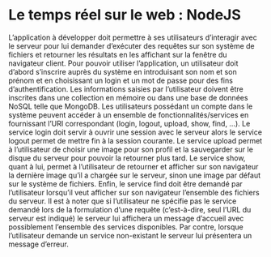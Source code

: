 # Le temps réel sur le web : NodeJS
L’application à développer doit permettre à ses utilisateurs d’interagir avec le serveur pour lui demander
d’exécuter des requêtes sur son système de fichiers et retourner les résultats en les affichant sur la fenêtre
du navigateur client. Pour pouvoir utiliser l’application, un utilisateur doit d’abord s’inscrire auprès du
système en introduisant son nom et son prénom et en choisissant un login et un mot de passe pour des
fins d’authentification. Les informations saisies par l’utilisateur doivent être inscrites dans une collection en
mémoire ou dans une base de données NoSQL telle que MongoDB.
Les utilisateurs possédant un compte dans le système peuvent accéder à un ensemble de
fonctionnalités/services en fournissant l’URI correspondant (login, logout, upload, show, find, …). Le
service login doit servir à ouvrir une session avec le serveur alors le service logout permet de mettre fin à la
session courante. Le service upload permet à l’utilisateur de choisir une image pour son profil et la
sauvegarder sur le disque du serveur pour pouvoir la retourner plus tard. Le service show, quant à lui,
permet à l’utilisateur de retourner et afficher sur son navigateur la dernière image qu’il a chargée sur le
serveur, sinon une image par défaut sur le système de fichiers. Enfin, le service find doit être demandé par
l’utilisateur lorsqu’il veut afficher sur son navigateur l’ensemble des fichiers du serveur. Il est à noter que si
l’utilisateur ne spécifie pas le service demandé lors de la formulation d’une requête (c’est-à-dire, seul l’URL
du serveur est indiqué) le serveur lui affichera un message d’accueil avec possiblement l’ensemble des
services disponibles. Par contre, lorsque l’utilisateur demande un service non-existant le serveur lui
présentera un message d’erreur.